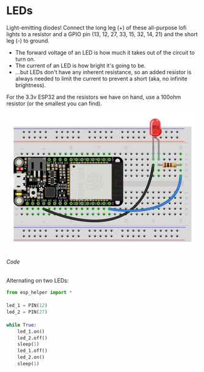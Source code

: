 # LEDs

Light-emitting diodes! Connect the long leg (+) of these all-purpose lofi lights to a resistor and a GPIO pin (13, 12, 27, 33, 15, 32, 14, 21) and the short leg (-) to ground.

- The forward voltage of an LED is how much it takes out of the circuit to turn on.
- The current of an LED is how bright it's going to be.
- ...but LEDs don't have any inherent resistance, so an added resistor is always needed to limit the current to prevent a short (aka, no infinite brightness).

For the 3.3v ESP32 and the resistors we have on hand, use a 100ohm resistor (or the smallest you can find).

<!-- To calculate the value of resistor given a 3.3v (ESP32) or 5v (Arduino) supply_voltage:
`R = (supply_voltage - forward_voltage) / current` (or use a [resistor calculator](https://www.digikey.in/en/resources/conversion-calculators/conversion-calculator-led-series-resistor))

Product: https://www.adafruit.com/product/4203

Red, Yellow, Green (~2v forward voltage at 20mA):
- Resistor @ 3.3v: 65 ohms
- Resistor @ 5v: 150 ohms


Blue, White (~3v forward voltage at 20mA):
- Resistor @ 3.3v: 15 ohms
- Resistor @ 5v: 100 ohms -->

![](img/15_led.png)


###### Code

Alternating on two LEDs:
```py
from esp_helper import *

led_1 = PIN(12)
led_2 = PIN(27)

while True:
    led_1.on()
    led_2.off()
    sleep(1)
    led_1.off()
    led_2.on()
    sleep(1)
```
